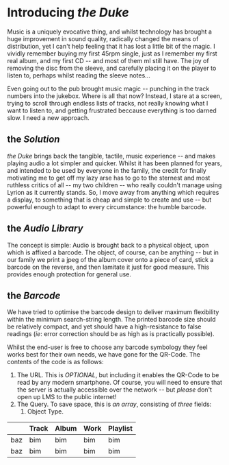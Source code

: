 # Introducing _the Duke_

Music is a uniquely evocative thing, and whilst technology has brought a huge
improvement in sound quality, radically changed the means of distribution, yet
I can't help feeling that it has lost a little bit of the magic. I vividly
remember buying my first 45rpm single, just as I remember my first real album,
and my first CD -- and most of them mI still have. The joy of removing the disc
from the sleeve, and carefully placing it on the player to listen to, perhaps
whilst reading the sleeve notes...

Even going out to the pub brought music magic -- punching in the track numbers
into the jukebox. Where is all that now? Instead, I stare at a screen, trying to
scroll through endless lists of tracks, not really knowing what I want to listen
to, and getting frustrated beccause everything is too darned slow. I need a new
approach.

## the _Solution_

_the Duke_ brings back the tangible, tactile, music experience -- and makes playing
audio a lot simpler and quicker. Whilst it has been planned for years, and intended
to be used by everyone in the family, the credit for finally motivating me to get off
my lazy arse has to go to the sternest and most ruthless critics of all -- my two
children -- who really couldn't manage using Lyrion as it currently stands. So, I
move away from anything which requires a display, to something that is cheap and
simple to create and use -- but powerful enough to adapt to every circumstance: the
humble barcode.

## the _Audio Library_

The concept is simple: Audio is brought back to a physical object, upon which is
affixed a barcode. The object, of course, can be anything -- but in our family we print
a jpeg of the album cover onto a piece of card, stick a barcode on the reverse, and
then lamitate it just for good measure. This provides enough protection for general
use.

## the _Barcode_

We have tried to optimise the barcode design to deliver maximum flexibility within the
minimum search-string length. The printed barcode size should be relatively compact,
and yet should have a high-resistance to false readings (_ie_: error correction should
be as high as is practically possible).

Whilst the end-user is free to choose any barcode symbology they feel works best for
their own needs, we have gone for the QR-Code. The contents of the code is as follows:

1) The URL.
This is _OPTIONAL_, but including it enables the QR-Code to be read by any
modern smartphone. Of course, you will need to ensure that the server is actually
accessible over the network -- but *please* don't open up LMS to the public internet!
2) The Query.
To save space, this is *an array*, consisting of *three* fields:
   1) Object Type.

|     | Track | Album | Work | Playlist |
| --- | ----- | ----- | ---- | -------- |
| baz | bim | bim | bim | bim | bim |
| baz | bim | bim | bim | bim | bim |